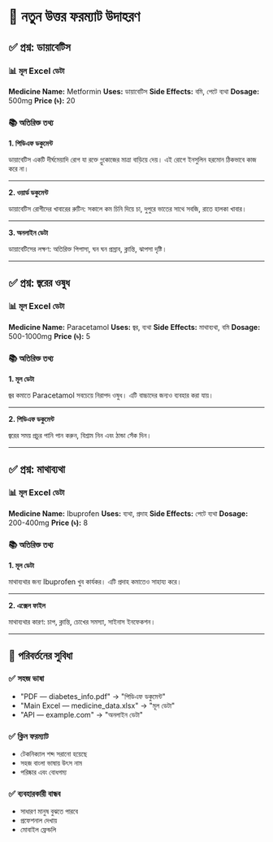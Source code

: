 # 💊 নতুন উত্তর ফরম্যাট উদাহরণ

## ✅ প্রশ্ন: ডায়াবেটিস

### 📊 মূল Excel ডেটা

**Medicine Name:** Metformin
**Uses:** ডায়াবেটিস
**Side Effects:** বমি, পেটে ব্যথা
**Dosage:** 500mg
**Price (৳):** 20

### 📚 অতিরিক্ত তথ্য

**1. পিডিএফ ডকুমেন্ট**

ডায়াবেটিস একটি দীর্ঘমেয়াদি রোগ যা রক্তে গ্লুকোজের মাত্রা বাড়িয়ে দেয়। এই রোগে ইনসুলিন হরমোন ঠিকভাবে কাজ করে না।

---

**2. ওয়ার্ড ডকুমেন্ট**

ডায়াবেটিস রোগীদের খাবারের রুটিন: সকালে কম চিনি দিয়ে চা, দুপুরে ভাতের সাথে সবজি, রাতে হালকা খাবার।

---

**3. অনলাইন ডেটা**

ডায়াবেটিসের লক্ষণ: অতিরিক্ত পিপাসা, ঘন ঘন প্রস্রাব, ক্লান্তি, ঝাপসা দৃষ্টি।

---

## ✅ প্রশ্ন: জ্বরের ওষুধ

### 📊 মূল Excel ডেটা

**Medicine Name:** Paracetamol
**Uses:** জ্বর, ব্যথা
**Side Effects:** মাথাব্যথা, বমি
**Dosage:** 500-1000mg
**Price (৳):** 5

### 📚 অতিরিক্ত তথ্য

**1. মূল ডেটা**

জ্বর কমাতে Paracetamol সবচেয়ে নিরাপদ ওষুধ। এটি বাচ্চাদের জন্যও ব্যবহার করা যায়।

---

**2. পিডিএফ ডকুমেন্ট**

জ্বরের সময় প্রচুর পানি পান করুন, বিশ্রাম নিন এবং ঠান্ডা সেঁক দিন।

---

## ✅ প্রশ্ন: মাথাব্যথা

### 📊 মূল Excel ডেটা

**Medicine Name:** Ibuprofen
**Uses:** ব্যথা, প্রদাহ
**Side Effects:** পেটে ব্যথা
**Dosage:** 200-400mg
**Price (৳):** 8

### 📚 অতিরিক্ত তথ্য

**1. মূল ডেটা**

মাথাব্যথার জন্য Ibuprofen খুব কার্যকর। এটি প্রদাহ কমাতেও সাহায্য করে।

---

**2. এক্সেল ফাইল**

মাথাব্যথার কারণ: চাপ, ক্লান্তি, চোখের সমস্যা, সাইনাস ইনফেকশন।

---

## 🎯 পরিবর্তনের সুবিধা

### ✅ **সহজ ভাষা**
- "PDF — diabetes_info.pdf" → "পিডিএফ ডকুমেন্ট"
- "Main Excel — medicine_data.xlsx" → "মূল ডেটা"
- "API — example.com" → "অনলাইন ডেটা"

### ✅ **ক্লিন ফরম্যাট**
- টেকনিক্যাল শব্দ সরানো হয়েছে
- সহজ বাংলা ভাষায় উৎস নাম
- পরিষ্কার এবং বোধগম্য

### ✅ **ব্যবহারকারী বান্ধব**
- সাধারণ মানুষ বুঝতে পারবে
- প্রফেশনাল দেখায়
- মোবাইল ফ্রেন্ডলি
